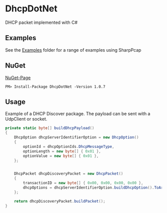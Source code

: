 # DhcpDotNet
 DHCP packet implemented with C#

## Examples
See the <a href="/DhcpDotNet/Examples/">Examples</a> folder for a range of examples using SharpPcap

## NuGet
<a href="https://www.nuget.org/packages/DhcpDotNet/">NuGet-Page</a>
```
PM> Install-Package DhcpDotNet -Version 1.0.7
```
## Usage
Example of a DHCP Discover package. The payload can be sent with a UdpClient or socket.
```csharp
private static byte[] buildDhcpPayload()
{
    DhcpOption dhcpServerIdentifierOption = new DhcpOption()
    {
        optionId = dhcpOptionIds.DhcpMessageType,
        optionLength = new byte[] { 0x01 },
        optionValue = new byte[] { 0x01 },
    };


    DhcpPacket dhcpDiscoveryPacket = new DhcpPacket()
    {
        transactionID = new byte[] { 0x00, 0x00, 0x00, 0x00 },
        dhcpOptions = dhcpServerIdentifierOption.buildDhcpOption().ToArray(),
    };

    return dhcpDiscoveryPacket.buildPacket();
}
```
